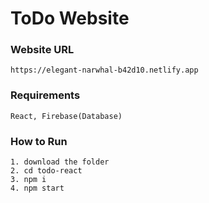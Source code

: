 # ToDo Website

### Website URL

```http
https://elegant-narwhal-b42d10.netlify.app
```

### Requirements

    React, Firebase(Database)

### How to Run

    1. download the folder
    2. cd todo-react
    3. npm i
    4. npm start
